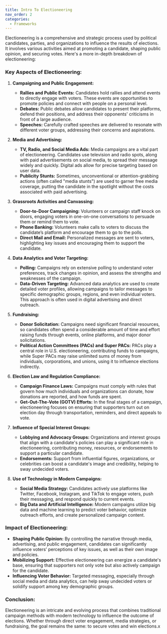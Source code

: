 ```yaml
---
title: Intro To Electioneering
nav_order: 2
categories:
  - Frameworks
---
```



Electioneering is a comprehensive and strategic process used by political candidates, parties, and organizations to influence the results of elections. It involves various activities aimed at promoting a candidate, shaping public opinion, and securing votes. Here's a more in-depth breakdown of electioneering:

### Key Aspects of Electioneering:

1. **Campaigning and Public Engagement:**
   - **Rallies and Public Events:** Candidates hold rallies and attend events to directly engage with voters. These events are opportunities to promote policies and connect with people on a personal level.
   - **Debates:** Public debates allow candidates to present their platforms, defend their positions, and address their opponents' criticisms in front of a large audience.
   - **Speeches:** Carefully crafted speeches are delivered to resonate with different voter groups, addressing their concerns and aspirations.

2. **Media and Advertising:**
   - **TV, Radio, and Social Media Ads:** Media campaigns are a vital part of electioneering. Candidates use television and radio spots, along with paid advertisements on social media, to spread their message widely and quickly. Digital ads allow for precise targeting based on user data.
   - **Publicity Stunts:** Sometimes, unconventional or attention-grabbing actions (often called "media stunts") are used to garner free media coverage, putting the candidate in the spotlight without the costs associated with paid advertising.

3. **Grassroots Activities and Canvassing:**
   - **Door-to-Door Campaigning:** Volunteers or campaign staff knock on doors, engaging voters in one-on-one conversations to persuade them or remind them to vote.
   - **Phone Banking:** Volunteers make calls to voters to discuss the candidate’s platform and encourage them to go to the polls.
   - **Direct Mail and Email:** Personalized messages are sent to voters, highlighting key issues and encouraging them to support the candidate.

4. **Data Analytics and Voter Targeting:**
   - **Polling:** Campaigns rely on extensive polling to understand voter preferences, track changes in opinion, and assess the strengths and weaknesses of the campaign.
   - **Data-Driven Targeting:** Advanced data analytics are used to create detailed voter profiles, allowing campaigns to tailor messages to specific demographic groups, regions, and even individual voters. This approach is often used in digital advertising and direct outreach.

5. **Fundraising:**
   - **Donor Solicitation:** Campaigns need significant financial resources, so candidates often spend a considerable amount of time and effort raising funds through events, online platforms, and major donor solicitations.
   - **Political Action Committees (PACs) and Super PACs:** PACs play a central role in U.S. electioneering, contributing funds to campaigns, while Super PACs may raise unlimited sums of money from individuals, corporations, and unions, using it to influence elections indirectly.

6. **Election Law and Regulation Compliance:**
   - **Campaign Finance Laws:** Campaigns must comply with rules that govern how much individuals and organizations can donate, how donations are reported, and how funds are spent.
   - **Get-Out-The-Vote (GOTV) Efforts:** In the final stages of a campaign, electioneering focuses on ensuring that supporters turn out on election day through transportation, reminders, and direct appeals to vote.

7. **Influence of Special Interest Groups:**
   - **Lobbying and Advocacy Groups:** Organizations and interest groups that align with a candidate's policies can play a significant role in electioneering, contributing money, resources, or endorsements to support a particular candidate.
   - **Endorsements:** Support from influential figures, organizations, or celebrities can boost a candidate's image and credibility, helping to sway undecided voters.

8. **Use of Technology in Modern Campaigns:**
   - **Social Media Strategy:** Candidates actively use platforms like Twitter, Facebook, Instagram, and TikTok to engage voters, push their messaging, and respond quickly to current events.
   - **Big Data and Artificial Intelligence:** Modern campaigns utilize big data and machine learning to predict voter behavior, optimize outreach efforts, and create personalized campaign content.

### Impact of Electioneering:

- **Shaping Public Opinion:** By controlling the narrative through media, advertising, and public engagement, candidates can significantly influence voters’ perceptions of key issues, as well as their own image and policies.
- **Mobilizing Support:** Effective electioneering can energize a candidate's base, ensuring that supporters not only vote but also actively campaign for the candidate.
- **Influencing Voter Behavior:** Targeted messaging, especially through social media and data analytics, can help sway undecided voters or solidify support among key demographic groups.

### Conclusion:
Electioneering is an intricate and evolving process that combines traditional campaign methods with modern technology to influence the outcome of elections. Whether through direct voter engagement, media strategies, or fundraising, the goal remains the same: to secure votes and win elections.x
